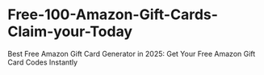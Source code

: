 # Free-100-Amazon-Gift-Cards-Claim-your-Today
Best Free Amazon Gift Card Generator in 2025: Get Your Free Amazon Gift Card Codes Instantly
